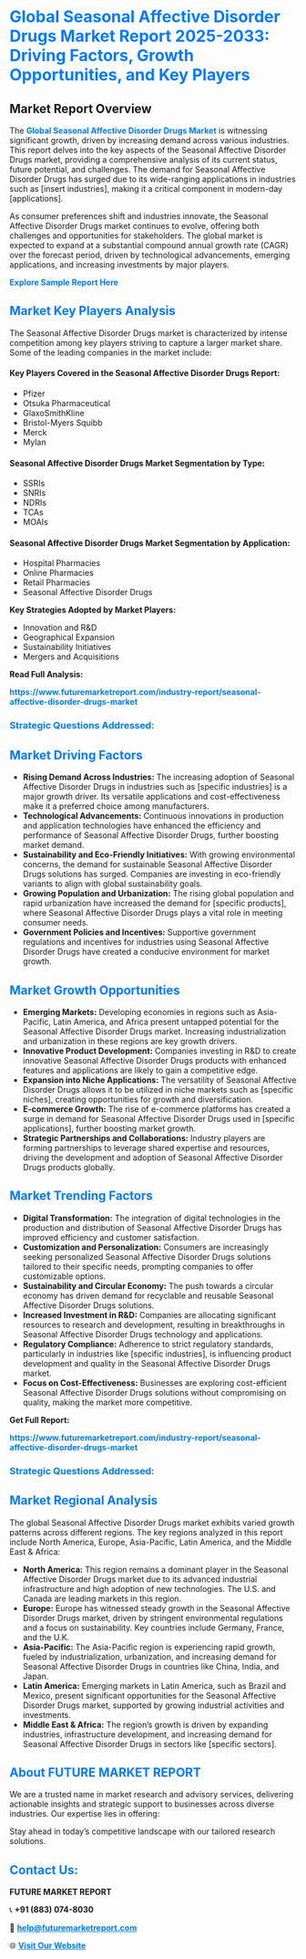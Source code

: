 <h1 style="color: #007BFF;">Global Seasonal Affective Disorder Drugs Market Report 2025-2033: Driving Factors, Growth Opportunities, and Key Players</h1>

<section id="overview">
<h2>Market Report Overview</h2>
<p>The <a href="https://www.futuremarketreport.com/industry-report/seasonal-affective-disorder-drugs-market" style="color: #007BFF; text-decoration: none;"><strong>Global Seasonal Affective Disorder Drugs Market</strong></a> is witnessing significant growth, driven by increasing demand across various industries. This report delves into the key aspects of the Seasonal Affective Disorder Drugs market, providing a comprehensive analysis of its current status, future potential, and challenges. The demand for Seasonal Affective Disorder Drugs has surged due to its wide-ranging applications in industries such as [insert industries], making it a critical component in modern-day [applications].</p>
<p>As consumer preferences shift and industries innovate, the Seasonal Affective Disorder Drugs market continues to evolve, offering both challenges and opportunities for stakeholders. The global market is expected to expand at a substantial compound annual growth rate (CAGR) over the forecast period, driven by technological advancements, emerging applications, and increasing investments by major players.</p>
</section>

<section id="overview">
<p><a href="https://www.futuremarketreport.com/request-sample/reportId=125806" style="color: #007BFF; text-decoration: none;"><strong>Explore Sample Report Here</strong></a></p>
</section>

<section id="key-players">
<h2 style="color: #007BFF;">Market Key Players Analysis</h2>
<p>The Seasonal Affective Disorder Drugs market is characterized by intense competition among key players striving to capture a larger market share. Some of the leading companies in the market include:</p>
<h4>Key Players Covered in the Seasonal Affective Disorder Drugs Report:</h4>
<ul><li>Pfizer</li><li>Otsuka Pharmaceutical</li><li>GlaxoSmithKline</li><li>Bristol-Myers Squibb</li><li>Merck</li><li>Mylan</li></ul>
<h4>Seasonal Affective Disorder Drugs Market Segmentation by Type:</h4>
<ul><li>SSRIs</li><li>SNRIs</li><li>NDRIs</li><li>TCAs</li><li>MOAIs</li></ul>

<h4>Seasonal Affective Disorder Drugs Market Segmentation by Application:</h4>
<ul><li>Hospital Pharmacies</li><li>Online Pharmacies</li><li>Retail Pharmacies</li><li>Seasonal Affective Disorder Drugs</li></ul>
<p><strong>Key Strategies Adopted by Market Players:</strong></p>
<ul>
<li>Innovation and R&D</li>
<li>Geographical Expansion</li>
<li>Sustainability Initiatives</li>
<li>Mergers and Acquisitions</li>
</ul>
</section>

<section>
<p><strong>Read Full Analysis: </strong></p><a href="https://www.futuremarketreport.com/industry-report/seasonal-affective-disorder-drugs-market" style="color: #007BFF; text-decoration: none;"><strong>https://www.futuremarketreport.com/industry-report/seasonal-affective-disorder-drugs-market</strong></a>
<h3 style="color: #007BFF;">Strategic Questions Addressed:</h3>
</section>

<section id="driving-factors">
<h2 style="color: #007BFF;">Market Driving Factors</h2>
<ul>
<li><strong>Rising Demand Across Industries:</strong> The increasing adoption of Seasonal Affective Disorder Drugs in industries such as [specific industries] is a major growth driver. Its versatile applications and cost-effectiveness make it a preferred choice among manufacturers.</li>
<li><strong>Technological Advancements:</strong> Continuous innovations in production and application technologies have enhanced the efficiency and performance of Seasonal Affective Disorder Drugs, further boosting market demand.</li>
<li><strong>Sustainability and Eco-Friendly Initiatives:</strong> With growing environmental concerns, the demand for sustainable Seasonal Affective Disorder Drugs solutions has surged. Companies are investing in eco-friendly variants to align with global sustainability goals.</li>
<li><strong>Growing Population and Urbanization:</strong> The rising global population and rapid urbanization have increased the demand for [specific products], where Seasonal Affective Disorder Drugs plays a vital role in meeting consumer needs.</li>
<li><strong>Government Policies and Incentives:</strong> Supportive government regulations and incentives for industries using Seasonal Affective Disorder Drugs have created a conducive environment for market growth.</li>
</ul>
</section>

<section id="growth-opportunities">
<h2 style="color: #007BFF;">Market Growth Opportunities</h2>
<ul>
<li><strong>Emerging Markets:</strong> Developing economies in regions such as Asia-Pacific, Latin America, and Africa present untapped potential for the Seasonal Affective Disorder Drugs market. Increasing industrialization and urbanization in these regions are key growth drivers.</li>
<li><strong>Innovative Product Development:</strong> Companies investing in R&D to create innovative Seasonal Affective Disorder Drugs products with enhanced features and applications are likely to gain a competitive edge.</li>
<li><strong>Expansion into Niche Applications:</strong> The versatility of Seasonal Affective Disorder Drugs allows it to be utilized in niche markets such as [specific niches], creating opportunities for growth and diversification.</li>
<li><strong>E-commerce Growth:</strong> The rise of e-commerce platforms has created a surge in demand for Seasonal Affective Disorder Drugs used in [specific applications], further boosting market growth.</li>
<li><strong>Strategic Partnerships and Collaborations:</strong> Industry players are forming partnerships to leverage shared expertise and resources, driving the development and adoption of Seasonal Affective Disorder Drugs products globally.</li>
</ul>
</section>

<section id="trending-factors">
<h2 style="color: #007BFF;">Market Trending Factors</h2>
<ul>
<li><strong>Digital Transformation:</strong> The integration of digital technologies in the production and distribution of Seasonal Affective Disorder Drugs has improved efficiency and customer satisfaction.</li>
<li><strong>Customization and Personalization:</strong> Consumers are increasingly seeking personalized Seasonal Affective Disorder Drugs solutions tailored to their specific needs, prompting companies to offer customizable options.</li>
<li><strong>Sustainability and Circular Economy:</strong> The push towards a circular economy has driven demand for recyclable and reusable Seasonal Affective Disorder Drugs solutions.</li>
<li><strong>Increased Investment in R&D:</strong> Companies are allocating significant resources to research and development, resulting in breakthroughs in Seasonal Affective Disorder Drugs technology and applications.</li>
<li><strong>Regulatory Compliance:</strong> Adherence to strict regulatory standards, particularly in industries like [specific industries], is influencing product development and quality in the Seasonal Affective Disorder Drugs market.</li>
<li><strong>Focus on Cost-Effectiveness:</strong> Businesses are exploring cost-efficient Seasonal Affective Disorder Drugs solutions without compromising on quality, making the market more competitive.</li>
</ul>
</section>

<section>
<p><strong>Get Full Report: </strong></p><a href="https://www.futuremarketreport.com/industry-report/seasonal-affective-disorder-drugs-market" style="color: #007BFF; text-decoration: none;"><strong>https://www.futuremarketreport.com/industry-report/seasonal-affective-disorder-drugs-market</strong></a>
<h3 style="color: #007BFF;">Strategic Questions Addressed:</h3>
</section>


<section id="regional-analysis">
<h2 style="color: #007BFF;">Market Regional Analysis</h2>
<p>The global Seasonal Affective Disorder Drugs market exhibits varied growth patterns across different regions. The key regions analyzed in this report include North America, Europe, Asia-Pacific, Latin America, and the Middle East & Africa:</p>
<ul>
<li><strong>North America:</strong> This region remains a dominant player in the Seasonal Affective Disorder Drugs market due to its advanced industrial infrastructure and high adoption of new technologies. The U.S. and Canada are leading markets in this region.</li>
<li><strong>Europe:</strong> Europe has witnessed steady growth in the Seasonal Affective Disorder Drugs market, driven by stringent environmental regulations and a focus on sustainability. Key countries include Germany, France, and the U.K.</li>
<li><strong>Asia-Pacific:</strong> The Asia-Pacific region is experiencing rapid growth, fueled by industrialization, urbanization, and increasing demand for Seasonal Affective Disorder Drugs in countries like China, India, and Japan.</li>
<li><strong>Latin America:</strong> Emerging markets in Latin America, such as Brazil and Mexico, present significant opportunities for the Seasonal Affective Disorder Drugs market, supported by growing industrial activities and investments.</li>
<li><strong>Middle East & Africa:</strong> The region’s growth is driven by expanding industries, infrastructure development, and increasing demand for Seasonal Affective Disorder Drugs in sectors like [specific sectors].</li>
</ul>
</section>

<footer>
<h2 style="color: #007BFF;">About FUTURE MARKET REPORT</h2>
<p>We are a trusted name in market research and advisory services, delivering actionable insights and strategic support to businesses across diverse industries. Our expertise lies in offering:</p>

<p>Stay ahead in today’s competitive landscape with our tailored research solutions.</p>

<h2 style="color: #007BFF;">Contact Us:</h2>
<p><strong>FUTURE MARKET REPORT</strong></p>
<p>📞 <strong>+91 (883) 074-8030</strong></p>
<p>📧 <strong><a href="mailto:help@futuremarketreport.com" style="color: #007BFF;">help@futuremarketreport.com</a></strong></p>
<p>🌐 <strong><a href="https://www.futuremarketreport.com/" style="color: #007BFF;">Visit Our Website</a></strong></p>
</footer>
